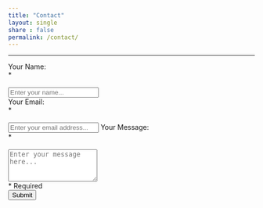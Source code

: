 ```yaml
---
title: "Contact"
layout: single
share : false
permalink: /contact/
---
```

<hr>
<!--<script src="https://www.google.com/recaptcha/api.js" async defer></script>-->
<script type="text/javascript">var submitted=false;</script>
<script type="text/javascript">
var checkExist = setInterval(function() {
	if ($('#gform').length) { //Check for Content to Load
		$('.contact-submit').onclick=function(){
			$('.contact-submit').attr('disabled','');
		}
		if(submitted==true){
				document.cookie = 'MCPopupClosed' + '=; Path=/;expires=Thu, 01 Jan 1970 00:00:01 GMT;';
				$('.contact-submit').attr('disabled','');
				$('#gform').fadeOut(2000);
				setTimeout(function(){
					$('#submitted').hide();
					$('#submitted').prepend('Thanks for contacting me! I\'ll get back to you soon :)');
					$('#submitted').fadeIn(3000);
				}, 2000);
				
	    	submitted=false;
	    }
   }
}, 2000);
/*function onSubmit(token) {
    $('.contact-submit').click();
  }

  function validate(event) {
      grecaptcha.execute();
  }

  function onload() {
    var element = document.getElementById('submit');
    element.onclick = validate;
  }
  */
</script>




<div id="submitted"></div>
<form name="gform" id="gform" enctype="text/plain" target="hidden_iframe" action="https://docs.google.com/forms/d/e/1FAIpQLSexijxBZwH0GUh3rDTTTH6DuP_4J_9TGXsdowQM_vPImvjuDA/formResponse?" onsubmit="submitted=true;$('.contact-submit').attr('disabled','');">
  <label for="entry.17070818">Your Name: <div id="required"> *</div></label><br>
  <input type="text" name="entry.17070818" required placeholder="Enter your name..."><br>
  <label for="entry.1519113853">Your Email: <div id="required"> *</div></label><br>
  <input type="email" name="entry.1519113853" required placeholder="Enter your email address...">
  <label for="entry.32938475">Your Message: <div id="required"> *</div></label><br>
  <textarea name="entry.32938475" required placeholder="Enter your message here..." autocomplete="off" rows="4"></textarea>
  <div id="required">* Required</div>
<!--  <input class="g-recaptcha" id="submit" data-sitekey="6Ldl4ygUAAAAACkkpWtnruLxXkGNXxdJmPYg8gKl" data-callback="onSubmit" type="submit" value="Submit" data-size="invisible">-->
  <input class="contact-submit" type="submit" value="Submit">
</form>
<!--<script>onload();</script>-->
<iframe name="hidden_iframe" id="hidden_iframe" style="display:none;" onload="if(submitted) {}"></iframe>
